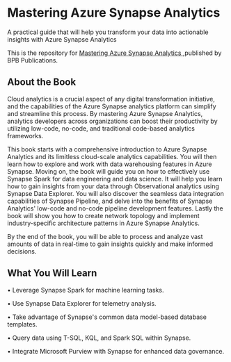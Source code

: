# Mastering Azure Synapse Analytics

A practical guide that will help you transform your data into actionable insights with Azure Synapse Analytics

This is the repository for [Mastering Azure Synapse Analytics
](https://bpbonline.com/products/mastering-azure-synapse-analytics?variant=42652372107464),published by BPB Publications. 

## About the Book
Cloud analytics is a crucial aspect of any digital transformation initiative, and the capabilities of the Azure Synapse analytics platform can simplify and streamline this process. By mastering Azure Synapse Analytics, analytics developers across organizations can boost their productivity by utilizing low-code, no-code, and traditional code-based analytics frameworks.

This book starts with a comprehensive introduction to Azure Synapse Analytics and its limitless cloud-scale analytics capabilities. You will then learn how to explore and work with data warehousing features in Azure Synapse. Moving on, the book will guide you on how to effectively use Synapse Spark for data engineering and data science. It will help you learn how to gain insights from your data through Observational analytics using Synapse Data Explorer. You will also discover the seamless data integration capabilities of Synapse Pipeline, and delve into the benefits of Synapse Analytics' low-code and no-code pipeline development features. Lastly the book will show you how to create network topology and implement industry-specific architecture patterns in Azure Synapse Analytics.

By the end of the book, you will be able to process and analyze vast amounts of data in real-time to gain insights quickly and make informed decisions.

## What You Will Learn
•  Leverage Synapse Spark for machine learning tasks.

•  Use Synapse Data Explorer for telemetry analysis.

•  Take advantage of Synapse's common data model-based database templates.

•  Query data using T-SQL, KQL, and Spark SQL within Synapse.

•  Integrate Microsoft Purview with Synapse for enhanced data governance.
